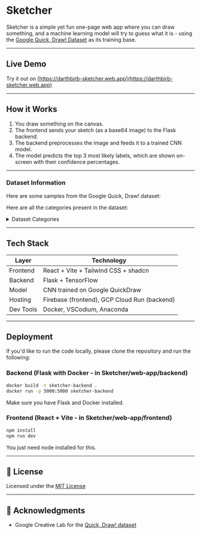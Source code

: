 # Sketcher

Sketcher is a simple yet fun one-page web app where you can draw something, and a machine learning model will try to guess what it is - using the [Google Quick, Draw! Dataset](https://github.com/googlecreativelab/quickdraw-dataset) as its training base.

---

## Live Demo

Try it out on [https://darthbirb-sketcher.web.app](https://darthbirb-sketcher.web.app)

---

## How it Works

1. You draw something on the canvas.
2. The frontend sends your sketch (as a base64 image) to the Flask backend.
3. The backend preprocesses the image and feeds it to a trained CNN model.
4. The model predicts the top 3 most likely labels, which are shown on-screen with their confidence percentages.

---

### Dataset Information

Here are some samples from the Google Quick, Draw! dataset:



Here are all the categories present in the dataset:

<details>
<summary>Dataset Categories</summary>

**aircraft carrier**, **airplane**, **alarm clock**, **ambulance**, **angel**, **animal migration**, **ant**, **anvil**, **apple**, **arm**, **asparagus**, **axe**, **backpack**, **banana**, **bandage**, **barn**, **baseball**, **baseball bat**, **basket**, **basketball**, **bat**, **bathtub**, **beach**, **bear**, **beard**, **bed**, **bee**, **belt**, **bench**, **bicycle**, **binoculars**, **bird**, **birthday cake**, **blackberry**, **blueberry**, **book**, **boomerang**, **bottlecap**, **bowtie**, **bracelet**, **brain**, **bread**, **bridge**, **broccoli**, **broom**, **bucket**, **bulldozer**, **bus**, **bush**, **butterfly**, **cactus**, **cake**, **calculator**, **calendar**, **camel**, **camera**, **camouflage**, **campfire**, **candle**, **cannon**, **canoe**, **car**, **carrot**, **castle**, **cat**, **ceiling fan**, **cello**, **cell phone**, **chair**, **chandelier**, **church**, **circle**, **clarinet**, **clock**, **cloud**, **coffee cup**, **compass**, **computer**, **cookie**, **cooler**, **couch**, **cow**, **crab**, **crayon**, **crocodile**, **crown**, **cruise ship**, **cup**, **diamond**, **dishwasher**, **diving board**, **dog**, **dolphin**, **donut**, **door**, **dragon**, **dresser**, **drill**, **drums**, **duck**, **dumbbell**, **ear**, **elbow**, **elephant**, **envelope**, **eraser**, **eye**, **eyeglasses**, **face**, **fan**, **feather**, **fence**, **finger**, **fire hydrant**, **fireplace**, **firetruck**, **fish**, **flamingo**, **flashlight**, **flip flops**, **floor lamp**, **flower**, **flying saucer**, **foot**, **fork**, **frog**, **frying pan**, **garden**, **garden hose**, **giraffe**, **goatee**, **golf club**, **grapes**, **grass**, **guitar**, **hamburger**, **hammer**, **hand**, **harp**, **hat**, **headphones**, **hedgehog**, **helicopter**, **helmet**, **hexagon**, **hockey puck**, **hockey stick**, **horse**, **hospital**, **hot air balloon**, **hot dog**, **hot tub**, **hourglass**, **house**, **house plant**, **hurricane**, **ice cream**, **jacket**, **jail**, **kangaroo**, **key**, **keyboard**, **knee**, **knife**, **ladder**, **lantern**, **laptop**, **leaf**, **leg**, **light bulb**, **lighter**, **lighthouse**, **lightning**, **line**, **lion**, **lipstick**, **lobster**, **lollipop**, **mailbox**, **map**, **marker**, **matches**, **megaphone**, **mermaid**, **microphone**, **microwave**, **monkey**, **moon**, **mosquito**, **motorbike**, **mountain**, **mouse**, **moustache**, **mouth**, **mug**, **mushroom**, **nail**, **necklace**, **nose**, **ocean**, **octagon**, **octopus**, **onion**, **oven**, **owl**, **paintbrush**, **paint can**, **palm tree**, **panda**, **pants**, **paper clip**, **parachute**, **parrot**, **passport**, **peanut**, **pear**, **peas**, **pencil**, **penguin**, **piano**, **pickup truck**, **picture frame**, **pig**, **pillow**, **pineapple**, **pizza**, **pliers**, **police car**, **pond**, **pool**, **popsicle**, **postcard**, **potato**, **power outlet**, **purse**, **rabbit**, **raccoon**, **radio**, **rain**, **rainbow**, **rake**, **remote control**, **rhinoceros**, **rifle**, **river**, **roller coaster**, **rollerskates**, **sailboat**, **sandwich**, **saw**, **saxophone**, **school bus**, **scissors**, **scorpion**, **screwdriver**, **sea turtle**, **see saw**, **shark**, **sheep**, **shoe**, **shorts**, **shovel**, **sink**, **skateboard**, **skull**, **skyscraper**, **sleeping bag**, **smiley face**, **snail**, **snake**, **snorkel**, **snowflake**, **snowman**, **soccer ball**, **sock**, **speedboat**, **spider**, **spoon**, **spreadsheet**, **square**, **squiggle**, **squirrel**, **stairs**, **star**, **steak**, **stereo**, **stethoscope**, **stitches**, **stop sign**, **stove**, **strawberry**, **streetlight**, **string bean**, **submarine**, **suitcase**, **sun**, **swan**, **sweater**, **swing set**, **sword**, **syringe**, **table**, **teapot**, **teddy-bear**, **telephone**, **television**, **tennis racquet**, **tent**, **The Eiffel Tower**, **The Great Wall of China**, **The Mona Lisa**, **tiger**, **toaster**, **toe**, **toilet**, **tooth**, **toothbrush**, **toothpaste**, **tornado**, **tractor**, **traffic light**, **train**, **tree**, **triangle**, **trombone**, **truck**, **trumpet**, **t-shirt**, **umbrella**, **underwear**, **van**, **vase**, **violin**, **washing machine**, **watermelon**, **waterslide**, **whale**, **wheel**, **windmill**, **wine bottle**, **wine glass**, **wristwatch**, **yoga**, **zebra**, **zigzag**

</details>

---

## Tech Stack

| Layer     | Technology                                  |
|-----------|---------------------------------------------|
| Frontend  | React + Vite + Tailwind CSS + shadcn        |
| Backend   | Flask + TensorFlow                          |
| Model     | CNN trained on Google QuickDraw             |
| Hosting   | Firebase (frontend), GCP Cloud Run (backend)|
| Dev Tools | Docker, VSCodium, Anaconda                  |

---

## Deployment

If you'd like to run the code locally, please clone the repository and run the following:

### Backend (Flask with Docker - in Sketcher/web-app/backend)

```bash
docker build -t sketcher-backend .
docker run -p 5000:5000 sketcher-backend
```
Make sure you have Flask and Docker installed.

### Frontend (React + Vite - in Sketcher/web-app/frontend)

```bash
npm install
npm run dev
```
You just need node installed for this.

---

## 📄 License

Licensed under the [MIT License](LICENSE)

---

## 🙏 Acknowledgments

- Google Creative Lab for the [Quick, Draw! dataset](https://quickdraw.withgoogle.com/)